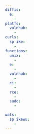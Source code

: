 ```yaml
---
diffis:
  e:
    -
platfs:
  vulnhub:
    -
curls:
  sp ike:
    -
functions:
  unix:
    -
  e:
    -
  vulnhub:
    -
  ci:
    -
  rce:
    -
  sudo:
    -

wals:
  sp ikewu:
    -
---
```

